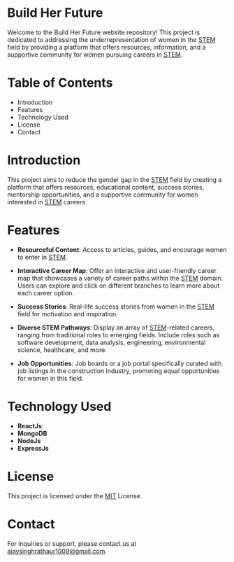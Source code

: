 
# Build Her Future

Welcome to the Build Her Future website repository! This project is dedicated to addressing the underrepresentation of women in the [STEM](https://en.wikipedia.org/wiki/Science,_technology,_engineering,_and_mathematics) field by providing a platform that offers resources, information, and a supportive community for women pursuing careers in [STEM](https://en.wikipedia.org/wiki/Science,_technology,_engineering,_and_mathematics).



# Table of Contents

- Introduction
- Features
- Technology Used
- License
- Contact


# Introduction

This project aims to reduce the gender gap in the [STEM](https://en.wikipedia.org/wiki/Science,_technology,_engineering,_and_mathematics) field by creating a platform that offers resources, educational content, success stories, mentorship opportunities, and a supportive community for women interested in [STEM](https://en.wikipedia.org/wiki/Science,_technology,_engineering,_and_mathematics) careers.

# Features

- **Resourceful Content**: Access to articles, guides, and encourage women to enter in [STEM](https://en.wikipedia.org/wiki/Science,_technology,_engineering,_and_mathematics).

- **Interactive Career Map**: Offer an interactive and user-friendly career map that showcases a variety of career paths within the [STEM](https://en.wikipedia.org/wiki/Science,_technology,_engineering,_and_mathematics) domain. Users can explore and click on different branches to learn more about each career option.

- **Success Stories**: Real-life success stories from women in the [STEM](https://en.wikipedia.org/wiki/Science,_technology,_engineering,_and_mathematics) field for motivation and inspiration.

- **Diverse STEM Pathways**: Display an array of [STEM](https://en.wikipedia.org/wiki/Science,_technology,_engineering,_and_mathematics)-related careers, ranging from traditional roles to emerging fields. Include roles such as software development, data analysis, engineering, environmental science, healthcare, and more.

- **Job Opportunities**: Job boards or a job portal specifically curated with job listings in the construction industry, promoting equal opportunities for women in this field.

# Technology Used

- **ReactJs**: 
- **MongoDB**
- **NodeJs**
- **ExpressJs**

# License
This project is licensed under the [MIT](https://choosealicense.com/licenses/mit/) License.

# Contact
For inquiries or support, please contact us at <ajaysinghrathaur1009@gmail.com>.
